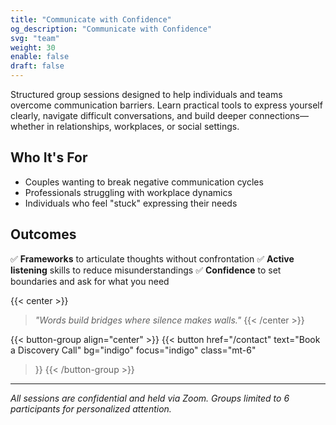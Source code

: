 ```yaml
---
title: "Communicate with Confidence"
og_description: "Communicate with Confidence"
svg: "team"
weight: 30
enable: false
draft: false
---
```

Structured group sessions designed to help individuals and teams overcome communication barriers. Learn practical tools to express yourself clearly, navigate difficult conversations, and build deeper connections—whether in relationships, workplaces, or social settings.

## Who It's For

- Couples wanting to break negative communication cycles
- Professionals struggling with workplace dynamics
- Individuals who feel "stuck" expressing their needs

## Outcomes

✅ **Frameworks** to articulate thoughts without confrontation
✅ **Active listening** skills to reduce misunderstandings
✅ **Confidence** to set boundaries and ask for what you need

{{< center >}}
> *"Words build bridges where silence makes walls."*
{{< /center >}}

{{< button-group align="center" >}}
{{< button
    href="/contact"
    text="Book a Discovery Call"
    bg="indigo"
    focus="indigo"
    class="mt-6"
  >}}
  {{< /button-group >}}

---
*All sessions are confidential and held via Zoom. Groups limited to 6 participants for personalized attention.*
